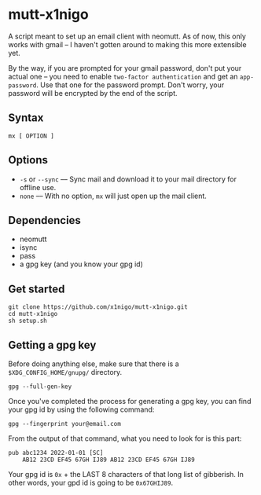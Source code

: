 # mutt-x1nigo
A script meant to set up an email client with neomutt. As of now, this only works with gmail &ndash; I haven't gotten
around to making this more extensible yet.

By the way, if you are prompted for your gmail password, don't put your actual one &ndash; you need to enable `two-factor
authentication` and get an `app-password`. Use that one for the password prompt. Don't worry, your password will be
encrypted by the end of the script.

## Syntax
```
mx [ OPTION ]
```
## Options
- `-s` or `--sync` &ndash;&ndash; Sync mail and download it to your mail directory for offline use.
- `none` &ndash;&ndash; With no option, `mx` will just open up the mail client.

## Dependencies
- neomutt
- isync
- pass
- a gpg key (and you know your gpg id)

## Get started
```
git clone https://github.com/x1nigo/mutt-x1nigo.git
cd mutt-x1nigo
sh setup.sh
```

## Getting a gpg key
Before doing anything else, make sure that there is a `$XDG_CONFIG_HOME/gnupg/` directory.
```
gpg --full-gen-key
```
Once you've completed the process for generating a gpg key, you can find your gpg id
by using the following command:
```
gpg --fingerprint your@email.com
```
From the output of that command, what you need to look for is this part:
```
pub abc1234 2022-01-01 [SC]
    AB12 23CD EF45 67GH IJ89 AB12 23CD EF45 67GH IJ89
```
Your gpg id is `0x` + the LAST 8 characters of that long list of gibberish. In other words,
your gpd id is going to be `0x67GHIJ89`.
